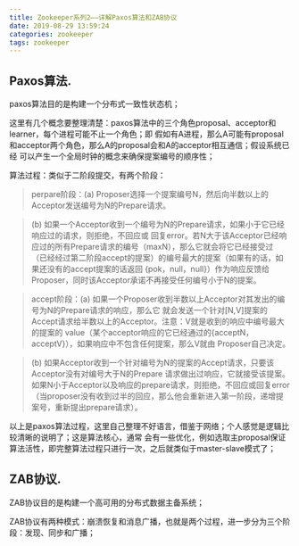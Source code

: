 ```yaml
---
title: Zookeeper系列2——详解Paxos算法和ZAB协议
date: 2019-08-29 13:59:24
categories: zookeeper
tags: zookeeper
---
```


## Paxos算法.
paxos算法目的是构建一个分布式一致性状态机；

这里有几个概念要整理清楚：paxos算法中的三个角色proposal、acceptor和learner，每个进程可能不止一个角色；即
假如有A进程，那么A可能有proposal和acceptor两个角色，那么A的proposal会和A的acceptor相互通信；假设系统已经
可以产生一个全局时钟的概念来确保提案编号的顺序性；

算法过程：类似于二阶段提交，有两个阶段：
>perpare阶段：(a) Proposer选择一个提案编号N，然后向半数以上的Acceptor发送编号为N的Prepare请求。
 
>(b) 如果一个Acceptor收到一个编号为N的Prepare请求，如果小于它已经响应过的请求，则拒绝，不回应或
回复error。若N大于该Acceptor已经响应过的所有Prepare请求的编号（maxN），那么它就会将它已经接受过
（已经经过第二阶段accept的提案）的编号最大的提案（如果有的话，如果还没有的accept提案的话返回
{pok，null，null}）作为响应反馈给Proposer，同时该Acceptor承诺不再接受任何编号小于N的提案。
 
>accept阶段：(a) 如果一个Proposer收到半数以上Acceptor对其发出的编号为N的Prepare请求的响应，那么它
就会发送一个针对[N,V]提案的Accept请求给半数以上的Acceptor。注意：V就是收到的响应中编号最大的提案的
value（某个acceptor响应的它已经通过的{acceptN，acceptV}），如果响应中不包含任何提案，那么V就由
Proposer自己决定。

> (b) 如果Acceptor收到一个针对编号为N的提案的Accept请求，只要该Acceptor没有对编号大于N的Prepare
请求做出过响应，它就接受该提案。如果N小于Acceptor以及响应的prepare请求，则拒绝，不回应或回复error
（当proposer没有收到过半的回应，那么他会重新进入第一阶段，递增提案号，重新提出prepare请求）。

以上是paxos算法过程，这里自己整理不好语言，借鉴于网络；个人感觉是逻辑比较清晰的说明了；这是算法核心，通常
会有一些优化，例如选取主proposal保证算法活性，即完整算法过程只进行一次，之后就类似于master-slave模式了；

## ZAB协议.
ZAB协议目的是构建一个高可用的分布式数据主备系统；

ZAB协议有两种模式：崩溃恢复和消息广播，也就是两个过程，进一步分为三个阶段：发现、同步和广播；